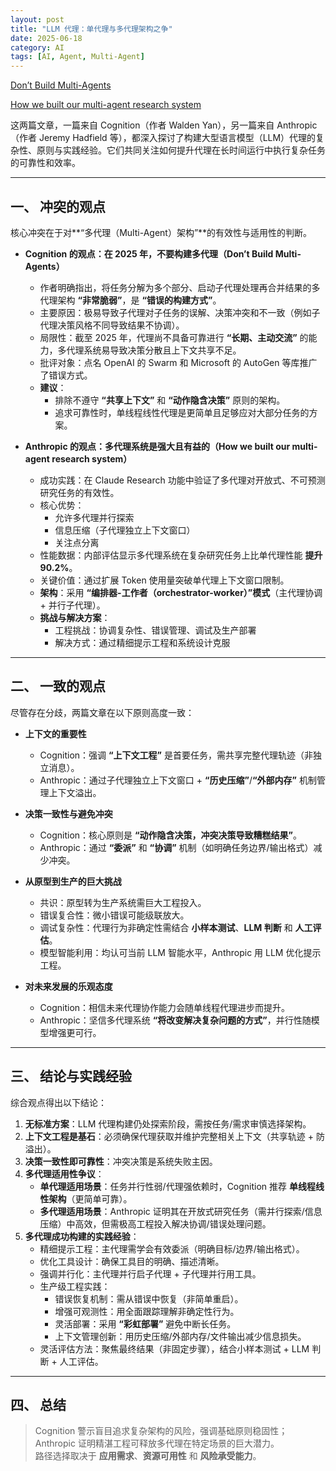 ```yaml
---
layout: post
title: "LLM 代理：单代理与多代理架构之争"
date: 2025-06-18
category: AI
tags: [AI, Agent, Multi-Agent] 
---
```



[Don’t Build Multi-Agents](https://cognition.ai/blog/dont-build-multi-agents)

[How we built our multi-agent research system](https://www.anthropic.com/engineering/built-multi-agent-research-system)

这两篇文章，一篇来自 Cognition（作者 Walden Yan），另一篇来自 Anthropic（作者 Jeremy Hadfield 等），都深入探讨了构建大型语言模型（LLM）代理的复杂性、原则与实践经验。它们共同关注如何提升代理在长时间运行中执行复杂任务的可靠性和效率。

---

## 一、 冲突的观点
核心冲突在于对**“多代理（Multi-Agent）架构”**的有效性与适用性的判断。

- **Cognition 的观点：在 2025 年，不要构建多代理（Don’t Build Multi-Agents）**
  - 作者明确指出，将任务分解为多个部分、启动子代理处理再合并结果的多代理架构 **“非常脆弱”**，是 **“错误的构建方式”**。
  - 主要原因：极易导致子代理对子任务的误解、决策冲突和不一致（例如子代理决策风格不同导致结果不协调）。
  - 局限性：截至 2025 年，代理尚不具备可靠进行 **“长期、主动交流”** 的能力，多代理系统易导致决策分散且上下文共享不足。
  - 批评对象：点名 OpenAI 的 Swarm 和 Microsoft 的 AutoGen 等库推广了错误方式。
  - **建议**：
    - 排除不遵守 **“共享上下文”** 和 **“动作隐含决策”** 原则的架构。
    - 追求可靠性时，单线程线性代理是更简单且足够应对大部分任务的方案。

- **Anthropic 的观点：多代理系统是强大且有益的（How we built our multi-agent research system）**
  - 成功实践：在 Claude Research 功能中验证了多代理对开放式、不可预测研究任务的有效性。
  - 核心优势：
    - 允许多代理并行探索
    - 信息压缩（子代理独立上下文窗口）
    - 关注点分离
  - 性能数据：内部评估显示多代理系统在复杂研究任务上比单代理性能 **提升 90.2%**。
  - 关键价值：通过扩展 Token 使用量突破单代理上下文窗口限制。
  - **架构**：采用 **“编排器-工作者（orchestrator-worker）”模式**（主代理协调 + 并行子代理）。
  - **挑战与解决方案**：
    - 工程挑战：协调复杂性、错误管理、调试及生产部署
    - 解决方式：通过精细提示工程和系统设计克服

---

## 二、 一致的观点
尽管存在分歧，两篇文章在以下原则高度一致：

- **上下文的重要性**
  - Cognition：强调 **“上下文工程”** 是首要任务，需共享完整代理轨迹（非独立消息）。
  - Anthropic：通过子代理独立上下文窗口 + **“历史压缩”**/**“外部内存”** 机制管理上下文溢出。

- **决策一致性与避免冲突**
  - Cognition：核心原则是 **“动作隐含决策，冲突决策导致糟糕结果”**。
  - Anthropic：通过 **“委派”** 和 **“协调”** 机制（如明确任务边界/输出格式）减少冲突。

- **从原型到生产的巨大挑战**
  - 共识：原型转为生产系统需巨大工程投入。
  - 错误复合性：微小错误可能级联放大。
  - 调试复杂性：代理行为非确定性需结合 **小样本测试**、**LLM 判断** 和 **人工评估**。
  - 模型智能利用：均认可当前 LLM 智能水平，Anthropic 用 LLM 优化提示工程。

- **对未来发展的乐观态度**
  - Cognition：相信未来代理协作能力会随单线程代理进步而提升。
  - Anthropic：坚信多代理系统 **“将改变解决复杂问题的方式”**，并行性随模型增强更可行。

---

## 三、 结论与实践经验
综合观点得出以下结论：

1. **无标准方案**：LLM 代理构建仍处探索阶段，需按任务/需求审慎选择架构。
2. **上下文工程是基石**：必须确保代理获取并维护完整相关上下文（共享轨迹 + 防溢出）。
3. **决策一致性即可靠性**：冲突决策是系统失败主因。
4. **多代理适用性争议**：
   - **单代理适用场景**：任务并行性弱/代理强依赖时，Cognition 推荐 **单线程线性架构**（更简单可靠）。
   - **多代理适用场景**：Anthropic 证明其在开放式研究任务（需并行探索/信息压缩）中高效，但需极高工程投入解决协调/错误处理问题。
5. **多代理成功构建的实践经验**：
   - 精细提示工程：主代理需学会有效委派（明确目标/边界/输出格式）。
   - 优化工具设计：确保工具目的明确、描述清晰。
   - 强调并行化：主代理并行启子代理 + 子代理并行用工具。
   - 生产级工程实践：
     - 错误恢复机制：需从错误中恢复（非简单重启）。
     - 增强可观测性：用全面跟踪理解非确定性行为。
     - 灵活部署：采用 **“彩虹部署”** 避免中断长任务。
     - 上下文管理创新：用历史压缩/外部内存/文件输出减少信息损失。
   - 灵活评估方法：聚焦最终结果（非固定步骤），结合小样本测试 + LLM 判断 + 人工评估。

---

## 四、 总结
> Cognition 警示盲目追求复杂架构的风险，强调基础原则稳固性；  
> Anthropic 证明精湛工程可释放多代理在特定场景的巨大潜力。  
> 路径选择取决于 **应用需求**、**资源可用性** 和 **风险承受能力**。





